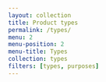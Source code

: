 ```yaml
---
layout: collection
title: Product types
permalink: /types/
menu: 2
menu-position: 2
menu-title: Types
collection: types
filters: [types, purposes]
---
```

